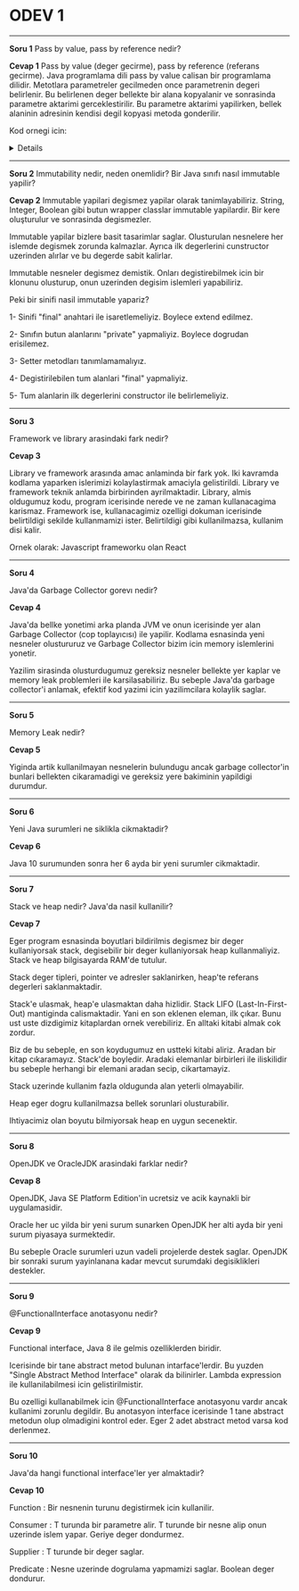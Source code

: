 <h1>ODEV 1</h1>

---
<b>Soru 1</b>
Pass by value, pass by reference nedir?

<b>Cevap 1</b>
Pass by value (deger gecirme), pass by reference (referans gecirme). Java programlama dili pass by value calisan bir programlama dilidir. Metotlara parametreler gecilmeden once parametrenin degeri belirlenir. Bu belirlenen deger bellekte bir alana kopyalanir ve sonrasinda parametre aktarimi gerceklestirilir. Bu parametre aktarimi yapilirken, bellek alaninin adresinin kendisi degil kopyasi metoda gonderilir.


Kod ornegi icin: 


<details>
   
    
    
         public class QuestionOne {
            public static void main(String[] args) {
              Patika patikaObj = new Patika("patikaObject 1");
              System.out.println(patikaObj);
              testMethod(patikaObj);
              System.out.println(patikaObj);
            }
            public static void testMethod(Patika patikaObjX) {
                patikaObjX = new Patika("object 2");
            }
        }
         class Patika {
            public Patika(String x){
            }
        }
   
    
</details>


---

<b>Soru 2</b>
Immutability nedir, neden onemlidir? Bir Java sınıfı nasıl immutable yapilir?

<b>Cevap 2</b>
Immutable yapilari degismez yapilar olarak tanimlayabiliriz. String, Integer, Boolean gibi butun wrapper classlar immutable yapilardir. Bir kere oluşturulur ve sonrasinda degismezler. 

Immutable yapilar bizlere basit tasarimlar saglar. Olusturulan nesnelere her islemde degismek zorunda kalmazlar. Ayrıca ilk degerlerini cunstructor uzerinden alırlar ve bu degerde sabit kalirlar. 

Immutable nesneler degismez demistik. Onları degistirebilmek icin bir klonunu olusturup, onun uzerinden degisim islemleri yapabiliriz.

Peki bir sinifi nasil immutable yapariz?

1- Sinifi "final" anahtari ile isaretlemeliyiz. Boylece extend edilmez.

2- Sınıfın butun alanlarını "private" yapmaliyiz. Boylece dogrudan erisilemez.

3- Setter metodları tanımlamamalıyız.

4- Degistirilebilen tum alanlari "final" yapmaliyiz.

5- Tum alanlarin ilk degerlerini constructor ile belirlemeliyiz.


---

<b>Soru 3</b>

Framework ve library arasindaki fark nedir?

<b>Cevap 3</b>

Library ve framework arasında amac anlaminda bir fark yok. Iki kavramda kodlama yaparken islerimizi kolaylastirmak amaciyla gelistirildi.
Library ve framework teknik anlamda birbirinden ayrilmaktadir. Library, almis oldugumuz kodu, program icerisinde nerede ve ne zaman kullanacagima karismaz.
Framework ise, kullanacagimiz ozelligi dokuman icerisinde belirtildigi sekilde kullanmamizi ister. Belirtildigi gibi kullanilmazsa, kullanim disi kalir.


Ornek olarak: Javascript frameworku olan React

---

<b>Soru 4</b>

Java'da Garbage Collector gorevı nedir?

<b>Cevap 4</b>

Java'da bellke yonetimi arka planda JVM ve onun icerisinde yer alan Garbage Collector (cop toplayıcısı) ile yapilir. Kodlama esnasinda yeni nesneler olustururuz ve Garbage Collector bizim icin memory islemlerini yonetir. 

Yazilim sirasinda olusturdugumuz gereksiz nesneler bellekte yer kaplar ve memory leak problemleri ile karsilasabiliriz. Bu sebeple Java'da garbage collector'i anlamak, efektif kod yazimi icin yazilimcilara kolaylik saglar.

---

<b>Soru 5</b>

Memory Leak nedir?

<b>Cevap 5</b>

Yiginda artik kullanilmayan nesnelerin bulundugu ancak garbage collector'in bunlari bellekten cikaramadigi ve gereksiz yere bakiminin yapildigi durumdur.

---

<b>Soru 6</b>

Yeni Java surumleri ne siklikla cikmaktadir?

<b>Cevap 6</b>

Java 10 surumunden sonra her 6 ayda bir yeni surumler cikmaktadir.

---

<b>Soru 7</b>

Stack ve heap nedir? Java'da nasil kullanilir?

<b>Cevap 7</b>

Eger program esnasinda boyutlari bildirilmis degismez bir deger kullaniyorsak stack, degisebilir bir deger kullaniyorsak heap kullanmaliyiz. Stack ve heap bilgisayarda RAM'de tutulur.

Stack deger tipleri, pointer ve adresler saklanirken, heap'te referans degerleri saklanmaktadir.

Stack'e ulasmak, heap'e ulasmaktan daha hizlidir. Stack LIFO (Last-In-First-Out) mantiginda calismaktadir. Yani en son eklenen eleman, ilk çıkar. Bunu ust uste dizdigimiz kitaplardan ornek verebiliriz. En alltaki kitabi almak cok zordur.

Biz de bu sebeple, en son koydugumuz en ustteki kitabi aliriz. Aradan bir kitap cıkaramayız. Stack'de boyledir. Aradaki elemanlar birbirleri ile iliskilidir bu sebeple herhangi bir elemani aradan secip, cikartamayiz.

Stack uzerinde kullanim fazla oldugunda alan yeterli olmayabilir.

Heap eger dogru kullanilmazsa bellek sorunlari olusturabilir.

Ihtiyacimiz olan boyutu bilmiyorsak heap en uygun secenektir.

---

<b>Soru 8</b>

OpenJDK ve OracleJDK arasindaki farklar nedir?

<b>Cevap 8</b>

OpenJDK, Java SE Platform Edition'in ucretsiz ve acik kaynakli bir uygulamasidir. 

Oracle her uc yilda bir yeni surum sunarken OpenJDK her alti ayda bir yeni surum piyasaya surmektedir. 

Bu sebeple Oracle surumleri uzun vadeli projelerde destek saglar. OpenJDK bir sonraki surum yayinlanana kadar mevcut surumdaki degisiklikleri destekler.

---

<b>Soru 9</b>

@FunctionalInterface anotasyonu nedir?

<b>Cevap 9</b>

Functional interface, Java 8 ile gelmis ozelliklerden biridir. 

Icerisinde bir tane abstract metod bulunan intarface'lerdir. Bu yuzden "Single Abstract Method Interface" olarak da bilinirler. Lambda expression ile kullanilabilmesi icin gelistirilmistir.

Bu ozelligi kullanabilmek icin @FunctionalInterface anotasyonu vardır ancak kullanimi zorunlu degildir. Bu anotasyon interface icerisinde 1 tane abstract metodun olup olmadigini kontrol eder. Eger 2 adet abstract metod varsa kod derlenmez.

---

<b>Soru 10</b>

Java'da hangi functional interface'ler yer almaktadir? 

<b>Cevap 10</b>

Function : Bir nesnenin turunu degistirmek icin kullanilir.

Consumer : T turunda bir parametre alir. T turunde bir nesne alip onun uzerinde islem yapar. Geriye deger dondurmez.

Supplier : T turunde bir deger saglar.

Predicate : Nesne uzerinde dogrulama yapmamizi saglar. Boolean deger dondurur.

